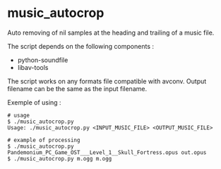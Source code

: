# music_autocrop
Auto removing of nil samples at the heading and trailing of a music file. 

The script depends on the following components : 
- python-soundfile
- libav-tools

The script works on any formats file compatible with avconv. Output filename can be the same as the input filename.


Exemple of using : 
```
# usage
$ ./music_autocrop.py 
Usage: ./music_autocrop.py <INPUT_MUSIC_FILE> <OUTPUT_MUSIC_FILE>

# example of processing
$ ./music_autocrop.py Pandemonium_PC_Game_OST___Level_1__Skull_Fortress.opus out.opus
$ ./music_autocrop.py m.ogg m.ogg
```
